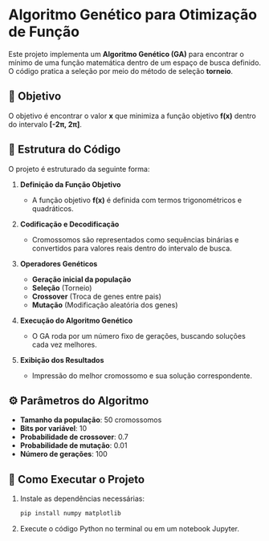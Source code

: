# Algoritmo Genético para Otimização de Função

Este projeto implementa um **Algoritmo Genético (GA)** para encontrar o mínimo de uma função matemática dentro de um espaço de busca definido. O código pratica a seleção por meio do método de seleção **torneio**.

## 📌 Objetivo
O objetivo é encontrar o valor **x** que minimiza a função objetivo **f(x)** dentro do intervalo **[-2π, 2π]**.

## 🔧 Estrutura do Código
O projeto é estruturado da seguinte forma:

1. **Definição da Função Objetivo**  
   - A função objetivo **f(x)** é definida com termos trigonométricos e quadráticos.

2. **Codificação e Decodificação**  
   - Cromossomos são representados como sequências binárias e convertidos para valores reais dentro do intervalo de busca.

3. **Operadores Genéticos**  
   - **Geração inicial da população**
   - **Seleção** (Torneio)
   - **Crossover** (Troca de genes entre pais)
   - **Mutação** (Modificação aleatória dos genes)

4. **Execução do Algoritmo Genético**  
   - O GA roda por um número fixo de gerações, buscando soluções cada vez melhores.

5. **Exibição dos Resultados**  
   - Impressão do melhor cromossomo e sua solução correspondente.

## ⚙ Parâmetros do Algoritmo
- **Tamanho da população**: 50 cromossomos
- **Bits por variável**: 10
- **Probabilidade de crossover**: 0.7
- **Probabilidade de mutação**: 0.01
- **Número de gerações**: 100

## 🚀 Como Executar o Projeto
1. Instale as dependências necessárias:
   ```bash
   pip install numpy matplotlib
   ```
2. Execute o código Python no terminal ou em um notebook Jupyter.